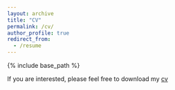 ```yaml
---
layout: archive
title: "CV"
permalink: /cv/
author_profile: true
redirect_from:
  - /resume
---
```


{% include base_path %}

If you are interested, please feel free to download my [cv](../files/CV_Jiyue.pdf)